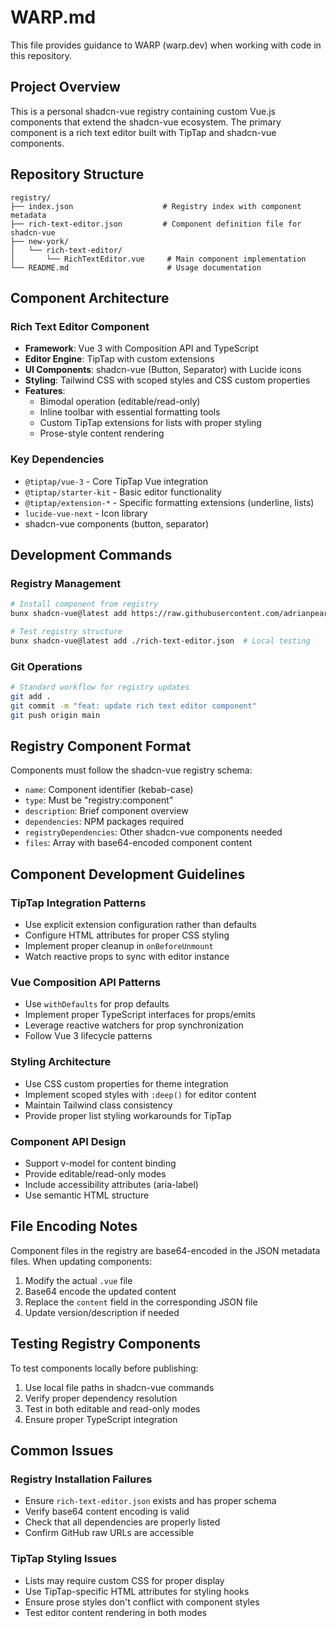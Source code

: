 # WARP.md

This file provides guidance to WARP (warp.dev) when working with code in this repository.

## Project Overview

This is a personal shadcn-vue registry containing custom Vue.js components that extend the shadcn-vue ecosystem. The primary component is a rich text editor built with TipTap and shadcn-vue components.

## Repository Structure

```
registry/
├── index.json                    # Registry index with component metadata
├── rich-text-editor.json         # Component definition file for shadcn-vue
├── new-york/
│   └── rich-text-editor/
│       └── RichTextEditor.vue     # Main component implementation
└── README.md                      # Usage documentation
```

## Component Architecture

### Rich Text Editor Component
- **Framework**: Vue 3 with Composition API and TypeScript
- **Editor Engine**: TipTap with custom extensions
- **UI Components**: shadcn-vue (Button, Separator) with Lucide icons
- **Styling**: Tailwind CSS with scoped styles and CSS custom properties
- **Features**: 
  - Bimodal operation (editable/read-only)
  - Inline toolbar with essential formatting tools
  - Custom TipTap extensions for lists with proper styling
  - Prose-style content rendering

### Key Dependencies
- `@tiptap/vue-3` - Core TipTap Vue integration
- `@tiptap/starter-kit` - Basic editor functionality
- `@tiptap/extension-*` - Specific formatting extensions (underline, lists)
- `lucide-vue-next` - Icon library
- shadcn-vue components (button, separator)

## Development Commands

### Registry Management
```bash
# Install component from registry
bunx shadcn-vue@latest add https://raw.githubusercontent.com/adrianpearl/shadcn-vue-registry/main/rich-text-editor.json

# Test registry structure
bunx shadcn-vue@latest add ./rich-text-editor.json  # Local testing
```

### Git Operations
```bash
# Standard workflow for registry updates
git add .
git commit -m "feat: update rich text editor component"
git push origin main
```

## Registry Component Format

Components must follow the shadcn-vue registry schema:
- `name`: Component identifier (kebab-case)
- `type`: Must be "registry:component" 
- `description`: Brief component overview
- `dependencies`: NPM packages required
- `registryDependencies`: Other shadcn-vue components needed
- `files`: Array with base64-encoded component content

## Component Development Guidelines

### TipTap Integration Patterns
- Use explicit extension configuration rather than defaults
- Configure HTML attributes for proper CSS styling
- Implement proper cleanup in `onBeforeUnmount`
- Watch reactive props to sync with editor instance

### Vue Composition API Patterns
- Use `withDefaults` for prop defaults
- Implement proper TypeScript interfaces for props/emits
- Leverage reactive watchers for prop synchronization
- Follow Vue 3 lifecycle patterns

### Styling Architecture
- Use CSS custom properties for theme integration
- Implement scoped styles with `:deep()` for editor content
- Maintain Tailwind class consistency
- Provide proper list styling workarounds for TipTap

### Component API Design
- Support v-model for content binding
- Provide editable/read-only modes
- Include accessibility attributes (aria-label)
- Use semantic HTML structure

## File Encoding Notes

Component files in the registry are base64-encoded in the JSON metadata files. When updating components:
1. Modify the actual `.vue` file
2. Base64 encode the updated content
3. Replace the `content` field in the corresponding JSON file
4. Update version/description if needed

## Testing Registry Components

To test components locally before publishing:
1. Use local file paths in shadcn-vue commands
2. Verify proper dependency resolution
3. Test in both editable and read-only modes
4. Ensure proper TypeScript integration

## Common Issues

### Registry Installation Failures
- Ensure `rich-text-editor.json` exists and has proper schema
- Verify base64 content encoding is valid
- Check that all dependencies are properly listed
- Confirm GitHub raw URLs are accessible

### TipTap Styling Issues  
- Lists may require custom CSS for proper display
- Use TipTap-specific HTML attributes for styling hooks
- Ensure prose styles don't conflict with component styles
- Test editor content rendering in both modes